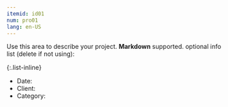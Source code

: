 ```yaml
---
itemid: id01
num: pro01
lang: en-US
---
```


Use this area to describe your project. **Markdown** supported.
optional info list (delete if not using):

{:.list-inline} 
- Date: 
- Client: 
- Category: 

